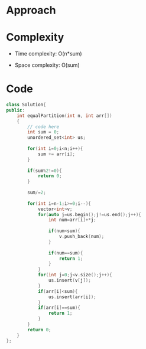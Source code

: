 # Approach
<!-- Describe your approach to solving the problem. -->

# Complexity
- Time complexity: O(n*sum)
<!-- Add your time complexity here, e.g. $$O(n)$$ -->

- Space complexity: O(sum)
<!-- Add your space complexity here, e.g. $$O(n)$$ -->

# Code
```cpp []
class Solution{
public:
    int equalPartition(int n, int arr[])
    {
        // code here
        int sum = 0;
        unordered_set<int> us;
        
        for(int i=0;i<n;i++){
            sum += arr[i];
        }
        
        if(sum%2!=0){
            return 0;
        }
        
        sum/=2;
        
        for(int i=n-1;i>=0;i--){
            vector<int>v;
            for(auto j=us.begin();j!=us.end();j++){
                int num=arr[i]+*j;
                
                if(num<sum){
                    v.push_back(num);
                }
                
                if(num==sum){
                    return 1;
                }
            }
            for(int j=0;j<v.size();j++){
                us.insert(v[j]);
            }
            if(arr[i]<sum){
                us.insert(arr[i]);
            }
            if(arr[i]==sum){
                return 1;
            }
        }
        return 0;
    }
};
```
